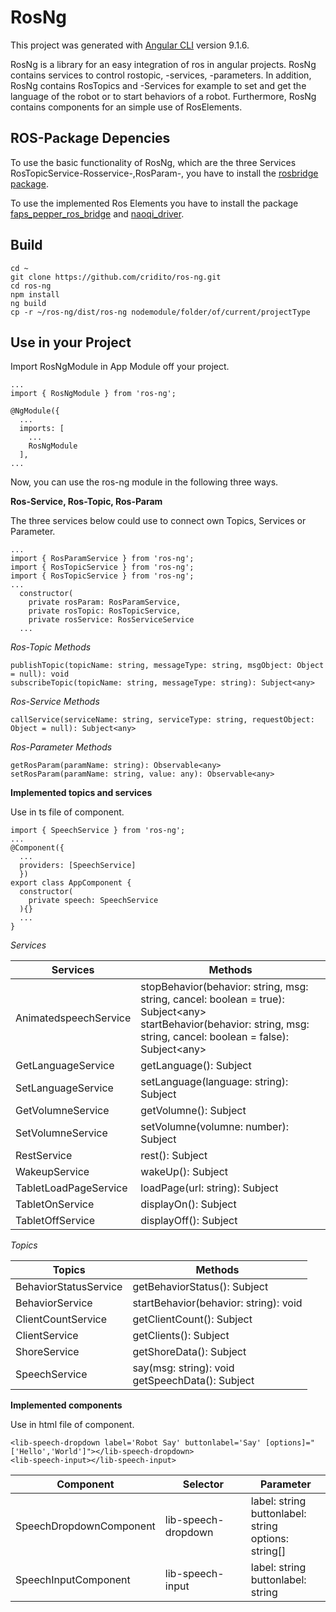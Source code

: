 # RosNg

This project was generated with [Angular CLI](https://github.com/angular/angular-cli) version 9.1.6.

RosNg is a library for an easy integration of ros in angular projects. RosNg contains services to control rostopic, -services, -parameters. In addition, RosNg contains RosTopics and -Services for example to set and get the language of the robot or to start behaviors of a robot.
Furthermore, RosNg contains components for an simple use of RosElements. 

## ROS-Package Depencies

To use the basic functionality of RosNg, which are the three Services RosTopicService-Rosservice-,RosParam-, you have to install the [rosbridge package](http://wiki.ros.org/rosbridge_suite).

To use the implemented Ros Elements you have to install the package [faps_pepper_ros_bridge](https://git.faps.uni-erlangen.de/ERIK/Pepper/faps_pepper_ros_bridge) and [naoqi_driver](http://wiki.ros.org/naoqi_driver).
## Build


```
cd ~
git clone https://github.com/cridito/ros-ng.git
cd ros-ng
npm install
ng build
cp -r ~/ros-ng/dist/ros-ng nodemodule/folder/of/current/projectType
```

## Use in your Project

Import RosNgModule in App Module off your project.
```
...
import { RosNgModule } from 'ros-ng';

@NgModule({
  ...
  imports: [
    ...
    RosNgModule
  ],
...
```

Now, you can use the ros-ng module in the following three ways.

**Ros-Service, Ros-Topic, Ros-Param**

The three services below could use to connect own Topics, Services or Parameter.
```
...
import { RosParamService } from 'ros-ng';
import { RosTopicService } from 'ros-ng';
import { RosTopicService } from 'ros-ng';
...
  constructor(
    private rosParam: RosParamService,
    private rosTopic: RosTopicService,
    private rosService: RosServiceService
  ...
```  
*Ros-Topic Methods*
```
publishTopic(topicName: string, messageType: string, msgObject: Object = null): void
subscribeTopic(topicName: string, messageType: string): Subject<any>
```
*Ros-Service Methods*
```
callService(serviceName: string, serviceType: string, requestObject: Object = null): Subject<any>
```
*Ros-Parameter Methods*
```
getRosParam(paramName: string): Observable<any>
setRosParam(paramName: string, value: any): Observable<any>
```
**Implemented topics and services**

Use in ts file of component.

```
import { SpeechService } from 'ros-ng';
...
@Component({
  ...
  providers: [SpeechService]
  })
export class AppComponent {
  constructor(
    private speech: SpeechService
  ){}
  ...
}
```
*Services*

| Services  | Methods |
| ------------ | -------- |
|  AnimatedspeechService | stopBehavior(behavior: string, msg: string, cancel: boolean = true): Subject\<any> <br />startBehavior(behavior: string, msg: string, cancel: boolean = false): Subject\<any> |
|  GetLanguageService | getLanguage(): Subject<any> |
| SetLanguageService  | setLanguage(language: string): Subject<any> |
|  GetVolumneService | getVolumne(): Subject<any> |
|  SetVolumneService | setVolumne(volumne: number): Subject<any> |
|  RestService | rest(): Subject<any> |
|  WakeupService |  wakeUp(): Subject<any> |
|  TabletLoadPageService | loadPage(url: string): Subject<any> |
|  TabletOnService | displayOn(): Subject<any> |
|  TabletOffService | displayOff(): Subject<any> |

*Topics*

| Topics  | Methods |
| ------------ | -------- |
|  BehaviorStatusService | getBehaviorStatus(): Subject<BehaviorStatus> |
|  BehaviorService  | startBehavior(behavior: string): void |
|  ClientCountService | getClientCount(): Subject<ClientCount> |
|  ClientService |   getClients(): Subject<Clients> |
|  ShoreService |   getShoreData(): Subject<ShoreMessage> |
|  SpeechService |   say(msg: string): void <br />getSpeechData(): Subject<SpeechMessage> |

**Implemented components**

Use in html file of component.

```
<lib-speech-dropdown label='Robot Say' buttonlabel='Say' [options]="['Hello','World']"></lib-speech-dropdown>
<lib-speech-input></lib-speech-input>
```

| Component  | Selector | Parameter |
| ------------ | -------- | -------- |
|  SpeechDropdownComponent | lib-speech-dropdown | label: string<br /> buttonlabel: string<br /> options: string[]|
|  SpeechInputComponent  | lib-speech-input | label: string<br /> buttonlabel: string |
